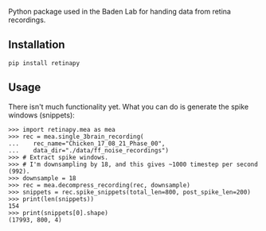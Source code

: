 Python package used in the Baden Lab for handing data from retina recordings.

Installation
------------

	pip install retinapy


Usage
-----
There isn't much functionality yet. What you can do is generate the spike
windows (snippets):

```
>>> import retinapy.mea as mea
>>> rec = mea.single_3brain_recording(
...    rec_name="Chicken_17_08_21_Phase_00",
...    data_dir="./data/ff_noise_recordings")
>>> # Extract spike windows.
>>> # I'm downsampling by 18, and this gives ~1000 timestep per second (992).
>>> downsample = 18
>>> rec = mea.decompress_recording(rec, downsample)
>>> snippets = rec.spike_snippets(total_len=800, post_spike_len=200)
>>> print(len(snippets))
154
>>> print(snippets[0].shape)
(17993, 800, 4)

```

